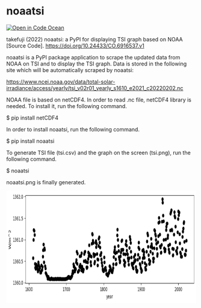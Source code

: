 # noaatsi
[![Open in Code Ocean](https://codeocean.com/codeocean-assets/badge/open-in-code-ocean.svg)](https://codeocean.com/capsule/5710884/tree)

takefuji (2022) noaatsi: a PyPI for displaying TSI graph based on NOAA [Source Code]. https://doi.org/10.24433/CO.6916537.v1

noaatsi is a PyPI package application to scrape the updated data from NOAA on TSI and to display the TSI graph.
Data is stored in the following site which will be automatically scraped by noaatsi:

https://www.ncei.noaa.gov/data/total-solar-irradiance/access/yearly/tsi_v02r01_yearly_s1610_e2021_c20220202.nc

NOAA file is based on netCDF4.
In order to read .nc file, netCDF4 library is needed. To install it, run the following command.

$ pip install netCDF4

In order to install noaatsi, run the following command.

$ pip install noaatsi

To generate TSI file (tsi.csv) and the graph on the screen (tsi.png), run the following command.

$ noaatsi


noaatsi.png is finally generated.

<img src='https://github.com/ytakefuji/noaatsi/raw/main/noaatsi.png' height=300 width=900>
